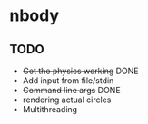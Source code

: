 # nbody

## TODO

* ~~Get the physics working~~ DONE
* Add input from file/stdin
* ~~Command line args~~ DONE
* rendering actual circles
* Multithreading
